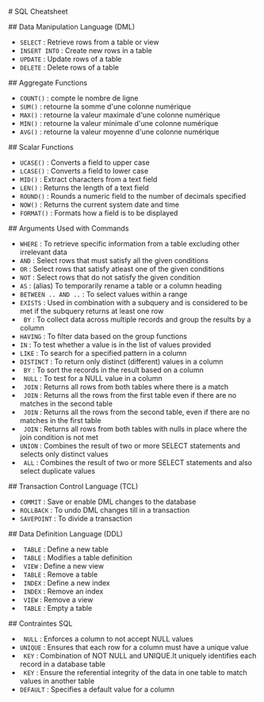 # SQL Cheatsheet

## Data Manipulation Language (DML)
- `SELECT` : Retrieve rows from a table or view
- `INSERT INTO` : Create new rows in a table
- `UPDATE` : Update rows of a table
- `DELETE` : Delete rows of a table

## Aggregate Functions
- `COUNT()` : compte le nombre de ligne
- `SUM()` : retourne la somme d'une colonne numérique
- `MAX()` : retourne la valeur maximale d'une colonne numérique
- `MIN()` : retourne la valeur minimale d'une colonne numérique
- `AVG()` : retourne la valeur moyenne d'une colonne numérique

## Scalar Functions
- `UCASE()` : Converts a field to upper case
- `LCASE()` : Converts a field to lower case
- `MID()` : Extract characters from a text field
- `LEN()` : Returns the length of a text field
- `ROUND()` : Rounds a numeric field to the number of decimals specified
- `NOW()` : Returns the current system date and time
- `FORMAT()` : Formats how a field is to be displayed

## Arguments Used with Commands
- `WHERE` : To retrieve specific information from a table excluding other irrelevant data
- `AND` : Select rows that must satisfy all the given conditions
- `OR` : Select rows that satisfy atleast one of the given conditions
- `NOT` : Select rows that do not satisfy the given condition
- `AS` : (alias) To temporarily rename a table or a column heading
- `BETWEEN .. AND ..` : To select values within a range
- `EXISTS` : Used in combination with a subquery and is considered to be met if the subquery returns at least one row
- ` BY` : To collect data across multiple records and group the results by a column
- `HAVING` : To filter data based on the group functions
- `IN` : To test whether a value is in the list of values provided
- `LIKE` : To search for a specified pattern in a column
- `DISTINCT` : To return only distinct (different) values in a column
- ` BY` : To sort the records in the result based on a column
- ` NULL` : To test for a NULL value in a column
- ` JOIN` : Returns all rows from both tables where there is a match
- ` JOIN` : Returns all the rows from the first table even if there are no matches in the second table
- ` JOIN` : Returns all the rows from the second table, even if there are no matches in the first table
- ` JOIN` : Returns all rows from both tables with nulls in place where the join condition is not met
- `UNION` : Combines the result of two or more SELECT statements and selects only distinct values
- ` ALL` : Combines the result of two or more SELECT statements and also select duplicate values

## Transaction Control Language (TCL)

- `COMMIT` : Save or enable DML changes to the database
- `ROLLBACK` : To undo DML changes till in a transaction
- `SAVEPOINT` : To divide a transaction

## Data Definition Language (DDL)
- ` TABLE` : Define a new table
- ` TABLE` : Modifies a table definition
- ` VIEW` : Define a new view
- ` TABLE` : Remove a table
- ` INDEX` : Define a new index
- ` INDEX` : Remove an index
- ` VIEW` : Remove a view
- ` TABLE` : Empty a table

## Contraintes SQL
- ` NULL` : Enforces a column to not accept NULL values
- `UNIQUE` : Ensures that each row for a column must have a unique value
- ` KEY` : Combination of NOT NULL and UNIQUE.It uniquely identifies each record in a database table
- ` KEY` : Ensure the referential integrity of the data in one table to match values in another table
- `DEFAULT` : Specifies a default value for a column
